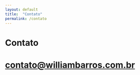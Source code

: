 ```yaml
---
layout: default
title:  "Contato"
permalink: /contato
---
```


# Contato
<a href="mailto:contato@williambarros.com.br" target="_blank"><h1>contato@williambarros.com.br</h1></a>
